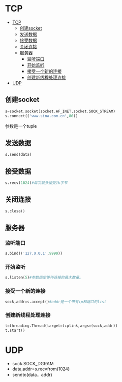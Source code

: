 # TCP
<!-- TOC -->

- [TCP](#tcp)
    - [创建socket](#创建socket)
    - [发送数据](#发送数据)
    - [接受数据](#接受数据)
    - [关闭连接](#关闭连接)
    - [服务器](#服务器)
        - [监听端口](#监听端口)
        - [开始监听](#开始监听)
        - [接受一个新的连接](#接受一个新的连接)
        - [创建新线程处理连接](#创建新线程处理连接)
- [UDP](#udp)

<!-- /TOC -->
## 创建socket ##

```python
s=socket.socket(socket.AF_INET,socket.SOCK_STREAM)
s.connect(('www.sina.com.cn',80))
```
参数是一个tuple

## 发送数据

```python
s.send(data)
```
## 接受数据

```python
s.recv(1024)#每次最多接受1k字节
```
## 关闭连接

```python
s.close()
```

## 服务器

### 监听端口

```python
s.bind(('127.0.0.1',9999))
```

### 开始监听
 
```python
s.listen(5)#参数指定等待连接的最大数量。
```
### 接受一个新的连接

```python
sock,addr=s.accept()#addr是一个带有ip和端口的list
```

### 创建新线程处理连接

```python
t=threading.Thread(target=tcplink,args=(sock,addr))
t.start()
```


# UDP

- sock.SOCK_DGRAM
- data,addr=s.recvfrom(1024)
- sendto(data，addr)

